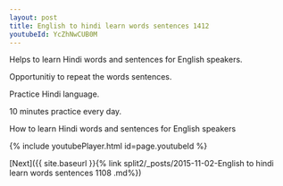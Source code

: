 ```yaml
---
layout: post
title: English to hindi learn words sentences 1412 
youtubeId: YcZhNwCUB0M
---
```

 
 
Helps to learn Hindi words and sentences for English speakers.

Opportunitiy to repeat the words sentences. 

Practice Hindi language. 
 
10 minutes practice every day. 
 
How to learn Hindi words and sentences for English speakers 
 
{% include youtubePlayer.html id=page.youtubeId %}
 
 
[Next]({{ site.baseurl }}{% link  split2/_posts/2015-11-02-English to hindi learn words sentences 1108 .md%})
 
